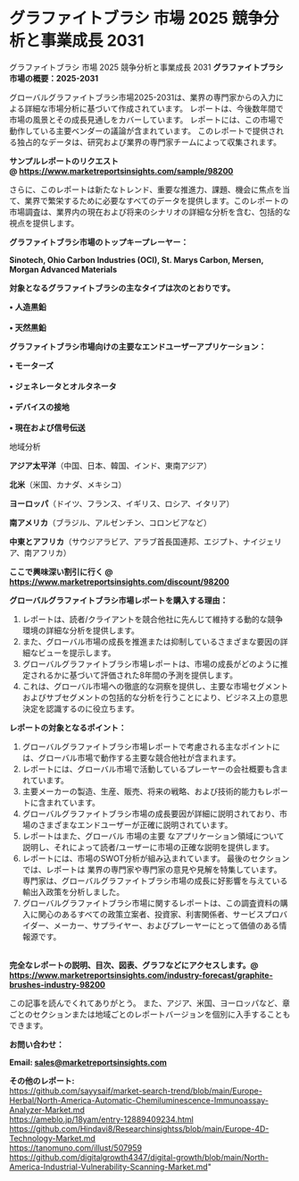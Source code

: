 # グラファイトブラシ 市場 2025 競争分析と事業成長 2031
 グラファイトブラシ 市場 2025 競争分析と事業成長 2031
<strong><b>グラファイトブラシ市場の概要：2025-2031</b></strong>

グローバルグラファイトブラシ市場2025-2031は、業界の専門家からの入力による詳細な市場分析に基づいて作成されています。 レポートは、今後数年間で市場の風景とその成長見通しをカバーしています。 レポートには、この市場で動作している主要ベンダーの議論が含まれています。 このレポートで提供される独占的なデータは、研究および業界の専門家チームによって収集されます。

<strong>サンプルレポートのリクエスト @ <a href=https://www.marketreportsinsights.com/sample/98200>https://www.marketreportsinsights.com/sample/98200</a></strong>

さらに、このレポートは新たなトレンド、重要な推進力、課題、機会に焦点を当て、業界で繁栄するために必要なすべてのデータを提供します。このレポートの市場調査は、業界内の現在および将来のシナリオの詳細な分析を含む、包括的な視点を提供します。

<strong>グラファイトブラシ市場のトップキープレーヤー：</strong>

<strong>Sinotech, Ohio Carbon Industries (OCI), St. Marys Carbon, Mersen, Morgan Advanced Materials</strong>

<strong><b>対象となるグラファイトブラシの主なタイプは次のとおりです。</b></strong>

<strong>• 人造黒鉛<br><br>• 天然黒鉛</strong>

<strong><b>グラファイトブラシ市場向けの主要なエンドユーザーアプリケーション：</b></strong>

<strong>• モーターズ<br><br>• ジェネレータとオルタネータ<br><br>• デバイスの接地<br><br>• 現在および信号伝送</strong>

 地域分析

<strong><b>アジア太平洋</b></strong>（中国、日本、韓国、インド、東南アジア）

<strong><b>北米</b></strong>（米国、カナダ、メキシコ）

<strong><b>ヨーロッパ</b></strong>（ドイツ、フランス、イギリス、ロシア、イタリア）

<strong><b>南アメリカ</b></strong>（ブラジル、アルゼンチン、コロンビアなど）

<strong><b>中東とアフリカ</b></strong>（サウジアラビア、アラブ首長国連邦、エジプト、ナイジェリア、南アフリカ）

<strong>ここで興味深い割引に行く @ <a href=https://www.marketreportsinsights.com/discount/98200>https://www.marketreportsinsights.com/discount/98200</a></strong>

<strong><b>グローバルグラファイトブラシ市場レポートを購入する理由：</b></strong>
<ol>
  <li>レポートは、読者/クライアントを競合他社に先んじて維持する動的な競争環境の詳細な分析を提供します。</li>
  <li>また、グローバル市場の成長を推進または抑制しているさまざまな要因の詳細なビューを提示します。</li>
  <li>グローバルグラファイトブラシ市場レポートは、市場の成長がどのように推定されるかに基づいて評価された8年間の予測を提供します。</li>
  <li>これは、グローバル市場への徹底的な洞察を提供し、主要な市場セグメントおよびサブセグメントの包括的な分析を行うことにより、ビジネス上の意思決定を認識するのに役立ちます。</li>
</ol>
<strong><b>レポートの対象となるポイント：</b></strong>
<ol>
  <li>グローバルグラファイトブラシ市場レポートで考慮される主なポイントには、グローバル市場で動作する主要な競合他社が含まれます。</li>
  <li>レポートには、グローバル市場で活動しているプレーヤーの会社概要も含まれています。</li>
  <li>主要メーカーの製造、生産、販売、将来の戦略、および技術的能力もレポートに含まれています。</li>
  <li>グローバルグラファイトブラシ市場の成長要因が詳細に説明されており、市場のさまざまなエンドユーザーが正確に説明されています。</li>
  <li>レポートはまた、グローバル 市場の主要 なアプリケーション領域について説明し、それによって読者/ユーザーに市場の正確な説明を提供します。</li>
  <li>レポートには、市場のSWOT分析が組み込まれています。 最後のセクションでは、レポートは 業界の専門家や専門家の意見や見解を特集しています。 専門家は、グローバルグラファイトブラシ市場の成長に好影響を与えている輸出入政策を分析しました。</li>
  <li>グローバルグラファイトブラシ市場に関するレポートは、この調査資料の購入に関心のあるすべての政策立案者、投資家、利害関係者、サービスプロバイダー、メーカー、サプライヤー、およびプレーヤーにとって価値のある情報源です。</li>
</ol><br>
<strong>完全なレポートの説明、目次、図表、グラフなどにアクセスします。@ <a href=https://www.marketreportsinsights.com/industry-forecast/graphite-brushes-industry-98200>https://www.marketreportsinsights.com/industry-forecast/graphite-brushes-industry-98200</a></strong>

この記事を読んでくれてありがとう。 また、アジア、米国、ヨーロッパなど、章ごとのセクションまたは地域ごとのレポートバージョンを個別に入手することもできます。

<strong><b>お問い合わせ：</b></strong>

<strong>Email: </strong><a href=mailto:sales@marketreportsinsights.com><strong>sales@marketreportsinsights.com</strong></a>

<strong>その他のレポート:</strong>
<br>
<a href=https://github.com/sayysaif/market-search-trend/blob/main/Europe-Herbal/North-America-Automatic-Chemiluminescence-Immunoassay-Analyzer-Market.md>https://github.com/sayysaif/market-search-trend/blob/main/Europe-Herbal/North-America-Automatic-Chemiluminescence-Immunoassay-Analyzer-Market.md</a>
<br>
<a href=https://ameblo.jp/18yam/entry-12889409234.html>https://ameblo.jp/18yam/entry-12889409234.html</a>
<br>
<a href=https://github.com/Hindavi8/Researchinsightss/blob/main/Europe-4D-Technology-Market.md>https://github.com/Hindavi8/Researchinsightss/blob/main/Europe-4D-Technology-Market.md</a>
<br>
<a href=https://tanomuno.com/illust/507959>https://tanomuno.com/illust/507959</a>
<br>
<a href=https://github.com/digitalgrowth4347/digital-growth/blob/main/North-America-Industrial-Vulnerability-Scanning-Market.md>https://github.com/digitalgrowth4347/digital-growth/blob/main/North-America-Industrial-Vulnerability-Scanning-Market.md</a>"
